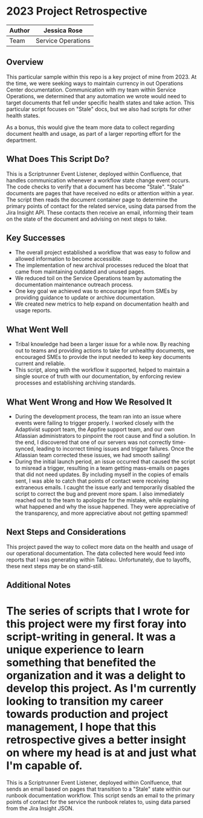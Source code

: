 # 2023 Project Retrospective #

| Author        | Jessica Rose       |
| ------------- |:------------------:|
| Team          | Service Operations |

## Overview ##

This particular sample within this repo is a key project of mine from 2023. At 
the time, we were seeking ways to maintain currency in out Operations Center 
documentation. Communication with my team within Service Operations, we 
determined that any automation we wrote would need to target documents that 
fell under specific health states and take action. This particular script 
focuses on "Stale" docs, but we also had scripts for other health states.

As a bonus, this would give the team more data to collect regarding document 
health and usage, as part of a larger reporting effort for the department.


## What Does This Script Do? ##

This is a Scriptrunner Event Listener, deployed within Confluence, that handles 
communication whenever a workflow state change event occurs. The code checks to 
verify that a document has become "Stale". "Stale" documents are pages that have 
received no edits or attention within a year. The script then reads the document 
container page to determine the primary points of contact for the related service, 
using data parsed from the Jira Insight API. These contacts then receive an email, 
informing their team on the state of the document and advising on next steps to 
take.


## Key Successes ##

- The overall project established a workflow that was easy to follow and allowed 
information to become accessible.
- The implementation of new archival processes reduced the bloat that came from 
maintaining outdated and unused pages.
- We reduced toil on the Service Operations team by automating the documentation 
maintenance outreach process.
- One key goal we achieved was to encourage input from SMEs by providing guidance 
to update or archive documentation.
- We created new metrics to help expand on documentation health and usage reports.


## What Went Well ##

- Tribal knowledge had been a larger issue for a while now. By reaching out to 
teams and providing actions to take for unhealthy documents, we encouraged SMEs 
to provide the input needed to keep key documents current and reliable.
- This script, along with the workflow it supported, helped to maintain a single 
source of truth with our documentation, by enforcing review processes and 
establishing archiving standards. 


## What Went Wrong and How We Resolved It ##

- During the development process, the team ran into an issue where events were 
failing to trigger properly. I worked closely with the Adaptivist support team, 
the Appfire support team, and our own Atlassian administrators to pinpoint the 
root cause and find a solution. In the end, I discovered that one of our servers 
was not correctly time-synced, leading to incorrect timing issues and trigger 
failures. Once the Atlassian team corrected these issues, we had smooth sailing!
- During the initial launch period, an issue occurred that caused the script to 
misread a trigger, resulting in a team getting mass-emails on pages that did not 
need updates. By including myself in the copies of emails sent, I was able to 
catch that points of contact were receiving extraneous emails. I caught the 
issue early and temporarily disabled the script to correct the bug and prevent more 
spam. I also immediately reached out to the team to apologize for the mistake, 
while explaining what happened and why the issue happened. They were appreciative 
of the transparency, and more appreciative about not getting spammed!


## Next Steps and Considerations ##

This project paved the way to collect more data on the health and usage of our 
operational documentation. The data collected here would feed into reports that 
I was generating within Tableau. Unfortunately, due to layoffs, these next steps 
may be on stand-still.


## Additional Notes ##

The series of scripts that I wrote for this project were my first foray into 
script-writing in general. It was a unique experience to learn something that 
benefited the organization and it was a delight to develop this project. As I'm 
currently looking to transition my career towards production and project 
management, I hope that this retrospective gives a better insight on where my 
head is at and just what I'm capable of.
=======
This is a Scriptrunner Event Listener, deployed within Conlfuence, that sends 
an email based on pages that transition to a "Stale" state within our runbook 
documentation workflow. This script sends an email to the primary points of 
contact for the service the runbook relates to, using data parsed from the Jira 
Insight JSON.
